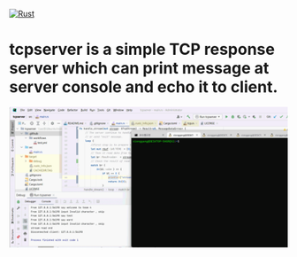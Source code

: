 [![Rust](https://github.com/tomxiong/tcpserver/actions/workflows/test.yml/badge.svg?branch=main)](https://github.com/tomxiong/tcpserver/actions/workflows/test.yml)

# tcpserver is a simple TCP response server which can print message at server console and echo it to client.
![Screenshot](tcpserver_runing_screenshots.gif)
